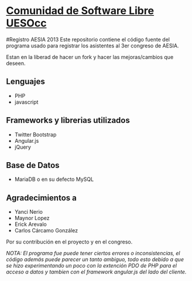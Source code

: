 [Comunidad de Software Libre UESOcc](https://www.facebook.com/groups/csluesfmocc)
=================================================================================

#Registro AESIA 2013
Este repositorio contiene el código fuente del programa usado para registrar los asistentes al 3er congreso de AESIA.

Estan en la liberad de hacer un fork y hacer las mejoras/cambios que deseen. 


Lenguajes 
---------
- PHP
- javascript

Frameworks y librerias utilizados
---------
- Twitter Bootstrap
- Angular.js
- jQuery

Base de Datos
---------

- MariaDB o en su defecto MySQL

Agradecimientos a
-----

- Yanci Nerio
- Maynor Lopez
- Erick Arevalo
- Carlos Cárcamo González

Por su contribución en el proyecto y en el congreso.

*NOTA: El programa fue puede tener ciertos errores o inconsistencias, el código además puede parecer un tanto ambiguo, todo esto debido a que se hizo experimentando un poco con la extención PDO de PHP para el acceso a datos y tambien con el framework angular.js del lado del cliente.*



